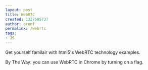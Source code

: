 ```yaml
---
layout: post
title: WebRTC
created: 1327585737
author: orenf
permalink: /webrtc
tags:
- JS
---
```

<p>Get yourself familair with html5's WebRTC technology examples.</p>
<p>By The Way: you can use WebRTC in Chrome by turning on a flag.</p>
